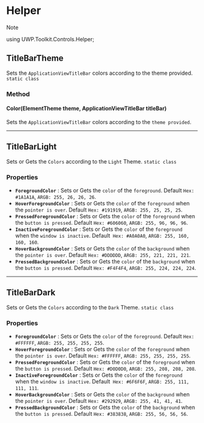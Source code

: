 # Helper

> [!NOTE]
> using UWP.Toolkit.Controls.Helper;

## TitleBarTheme
Sets the `ApplicationViewTitleBar` colors according to the theme provided. `static class`

### Method
#### Color(ElementTheme theme, ApplicationViewTitleBar titleBar)
Sets the `ApplicationViewTitleBar` colors according to the `theme provided`.

---
## TitleBarLight
Sets or Gets the `Colors` according to the `Light` Theme. `static class`

### Properties
- **`ForegroundColor`** : Sets or Gets the `color` of the `foreground`. Default `Hex: #1A1A1A`, `ARGB: 255, 26, 26, 26`.
- **`HoverForegroundColor`** : Sets or Gets the `color` of the `foreground` when the `pointer is over`. Default `Hex: #191919`, `ARGB: 255, 25, 25, 25`.
- **`PressedForegroundColor`** : Sets or Gets the `color` of the `foreground` when the `button is pressed`. Default `Hex: #606060`, `ARGB: 255, 96, 96, 96`.
- **`InactiveForegroundColor`** : Sets or Gets the `color` of the `foreground` when the `window is inactive`. Default` Hex: #A0A0A0`, `ARGB: 255, 160, 160, 160`.
- **`HoverBackgroundColor`** : Sets or Gets the `color` of the `background` when the `pointer is over`. Default `Hex: #DDDDDD`, `ARGB: 255, 221, 221, 221`.
- **`PressedBackgroundColor`** : Sets or Gets the `color` of the `background` when the `button is pressed`. Default `Hex: #F4F4F4`, `ARGB: 255, 224, 224, 224`.

---
## TitleBarDark
Sets or Gets the `Colors` according to the `Dark` Theme. `static class`

### Properties
- **`ForegroundColor`** : Sets or Gets the `color` of the `foreground`. Default `Hex: #FFFFFF`, `ARGB: 255, 255, 255, 255`.
- **`HoverForegroundColor`** : Sets or Gets the `color` of the `foreground` when the `pointer is over`. Default `Hex: #FFFFFF`, `ARGB: 255, 255, 255, 255`.
- **`PressedForegroundColor`** : Sets or Gets the `color` of the `foreground` when the `button is pressed`. Default `Hex: #D0D0D0`, `ARGB: 255, 208, 208, 208`.
- **`InactiveForegroundColor`** : Sets or Gets the `color` of the `foreground` when the `window is inactive`. Default` Hex: #6F6F6F`, `ARGB: 255, 111, 111, 111`.
- **`HoverBackgroundColor`** : Sets or Gets the `color` of the `background` when the `pointer is over`. Default `Hex: #292929`, `ARGB: 255, 41, 41, 41`.
- **`PressedBackgroundColor`** : Sets or Gets the `color` of the `background` when the `button is pressed`. Default `Hex: #383838`, `ARGB: 255, 56, 56, 56`.